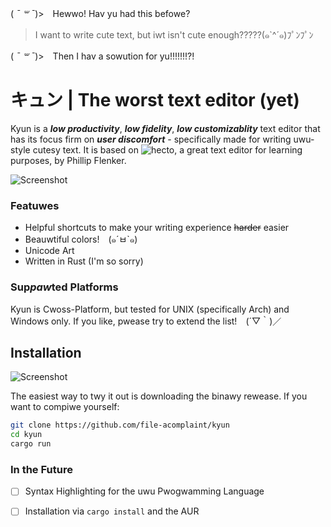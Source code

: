 ( *¯ ꒳ ¯*)>　Hewwo! Hav yu had this befowe?

> I want to write cute text, but iwt isn't cute enough?????(๑`^´๑)ﾌﾟﾝﾌﾟﾝ

( *¯ ꒳ ¯*)>　Then I hav a sowution for yu!!!!!!!?!

# キュン | The worst text editor (yet)
Kyun is a ***low productivity***, ***low fidelity***, ***low customizablity*** text editor that has its focus firm on ***user discomfort*** - specifically made for writing uwu-style cutesy text. It is based on ![hecto](https://github.com/pflenker/hecto-tutorial), a great text editor for learning purposes, by Phillip Flenker.

![Screenshot](https://fi-le.net/images/kyun.gif?raw=true)

### Featuwes
- Helpful shortcuts to make your writing experience ~~harder~~ easier
- Beauwtiful colors!　(๑´ㅂ`๑)
- Unicode Art
- Written in Rust (I'm so sorry)

### Sup*paw*ted Platforms
Kyun is Cwoss-Platform, but tested for UNIX (specifically Arch) and Windows only. If you like, pwease try to extend the list!　(´▽｀)／

## Installation
![Screenshot](https://fi-le.net/images/screenshot8.png?raw=true)

The easiest way to twy it out is downloading the binawy rewease. If you want to compiwe yourself:

```bash
git clone https://github.com/file-acomplaint/kyun
cd kyun
cargo run
```

### In the Future
- [ ] Syntax Highlighting for the uwu Pwogwamming Language
- [ ] Installation via `cargo install` and the AUR

